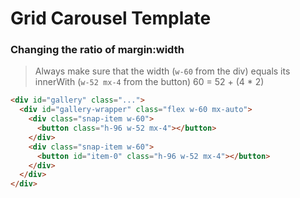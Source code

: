 # Grid Carousel Template

### Changing the ratio of margin:width

> Always make sure that the width (`w-60` from the div) equals its innerWith (`w-52 mx-4` from the button) 60 = 52 + (4 \* 2)

```html
<div id="gallery" class="...">
  <div id="gallery-wrapper" class="flex w-60 mx-auto">
    <div class="snap-item w-60">
      <button class="h-96 w-52 mx-4"></button>
    </div>
    <div class="snap-item w-60">
      <button id="item-0" class="h-96 w-52 mx-4"></button>
    </div>
  </div>
</div>
```
